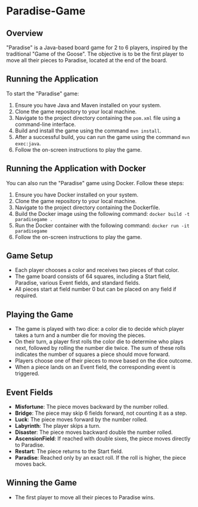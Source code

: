 # Paradise-Game

## Overview
"Paradise" is a Java-based board game for 2 to 6 players, inspired by the traditional "Game of the Goose". The objective is to be the first player to move all their pieces to Paradise, located at the end of the board.

## Running the Application
To start the "Paradise" game:
1. Ensure you have Java and Maven installed on your system.
2. Clone the game repository to your local machine.
3. Navigate to the project directory containing the `pom.xml` file using a command-line interface.
4. Build and install the game using the command `mvn install`.
5. After a successful build, you can run the game using the command `mvn exec:java`.
6. Follow the on-screen instructions to play the game.

## Running the Application with Docker
You can also run the "Paradise" game using Docker. Follow these steps:

1. Ensure you have Docker installed on your system.
2. Clone the game repository to your local machine.
3. Navigate to the project directory containing the Dockerfile.
4. Build the Docker image using the following command: `docker build -t paradisegame .`
5. Run the Docker container with the following command: `docker run -it paradisegame`
6. Follow the on-screen instructions to play the game.

## Game Setup
- Each player chooses a color and receives two pieces of that color.
- The game board consists of 64 squares, including a Start field, Paradise, various Event fields, and standard fields.
- All pieces start at field number 0 but can be placed on any field if required.

## Playing the Game
- The game is played with two dice: a color die to decide which player takes a turn and a number die for moving the pieces.
- On their turn, a player first rolls the color die to determine who plays next, followed by rolling the number die twice. The sum of these rolls indicates the number of squares a piece should move forward.
- Players choose one of their pieces to move based on the dice outcome.
- When a piece lands on an Event field, the corresponding event is triggered.

## Event Fields
- **Misfortune**: The piece moves backward by the number rolled.
- **Bridge**: The piece may skip 6 fields forward, not counting it as a step.
- **Luck**: The piece moves forward by the number rolled.
- **Labyrinth**: The player skips a turn.
- **Disaster**: The piece moves backward double the number rolled.
- **AscensionField**: If reached with double sixes, the piece moves directly to Paradise.
- **Restart**: The piece returns to the Start field.
- **Paradise**: Reached only by an exact roll. If the roll is higher, the piece moves back.

## Winning the Game
- The first player to move all their pieces to Paradise wins.